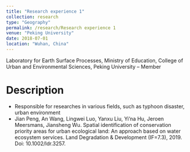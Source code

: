 ```yaml
---
title: "Research experience 1"
collection: research
type: "Geography"
permalink: /research/Research experience 1
venue: "Peking University"
date: 2018-07-01
location: "Wuhan, China"
---
```


Laboratory for Earth Surface Processes, Ministry of Education, College of Urban and Environmental Sciences, Peking University – Member 

Description
======
* Responsible for researches in various fields, such as typhoon disaster, urban environment 
* Jian Peng, An Wang, Lingwei Luo, Yanxu Liu, Yi’na Hu, Jeroen Meersmans, Jiansheng Wu. Spatial identification of conservation priority areas for urban ecological land: An approach based on water ecosystem services. Land Degradation & Development (IF=7.3), 2019. Doi: 10.1002/ldr.3257.

